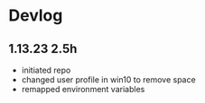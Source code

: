 # Devlog  
## 1.13.23  2.5h
- initiated repo
- changed user profile in win10 to remove space
- remapped environment variables
